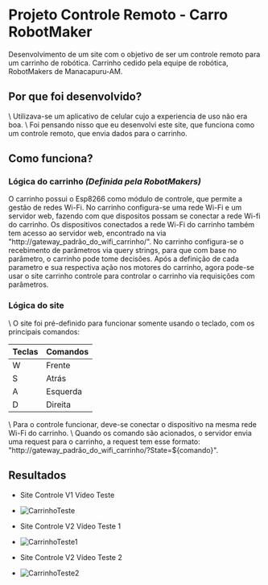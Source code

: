 # Projeto Controle Remoto - Carro RobotMaker
Desenvolvimento de um site com o objetivo de ser um controle remoto para um carrinho de robótica.
Carrinho cedido pela equipe de robótica, RobotMakers de Manacapuru-AM. 

## Por que foi desenvolvido?
\ Utilizava-se um aplicativo de celular cujo a experiencia de uso não era boa.
\ Foi pensando nisso que eu desenvolvi este site, que funciona como um controle remoto, que envia dados para o carrinho.

## Como funciona?

### Lógica do carrinho _(Definida pela RobotMakers)_
O carrinho possui o Esp8266 como módulo de controle, que permite a gestão de redes Wi-Fi.
No carrinho configura-se uma rede Wi-Fi e um servidor web, fazendo com que dispositos possam se conectar a rede Wi-fi do carrinho.
Os dispositivos conectados a rede Wi-Fi do carrinho também tem acesso ao servidor web, encontrado na via "http://gateway_padrão_do_wifi_carrinho/".
No carrinho configura-se o recebimento de parâmetros via query strings, para que com base no parâmetro, o carrinho pode tome decisões. 
Após a definição de cada parametro e sua respectiva ação nos motores do carrinho, agora pode-se usar o site carrinho controle para controlar o carrinho via requisições com parâmetros.

### Lógica do site
\ O site foi pré-definido para funcionar somente usando o teclado, com os principais comandos:

| Teclas | Comandos | 
|--------|----------|
| W      | Frente   | 
| S      | Atrás    | 
| A      | Esquerda | 
| D      | Direita  |

\ Para o controle funcionar, deve-se conectar o dispositivo na mesma rede Wi-Fi do carrinho.
\ Quando os comando são acionados, o servidor envia uma request para o carrinho, a request tem esse formato: "http://gateway_padrão_do_wifi_carrinho/?State=${comando}".

## Resultados

- Site Controle V1 Vídeo Teste
* ![CarrinhoTeste](https://github.com/user-attachments/assets/331ffacd-ca54-4cbe-933b-46b066dc3088)

- Site Controle V2 Vídeo Teste 1
* ![CarrinhoTeste1](https://github.com/user-attachments/assets/d57c4a25-7b73-4873-862c-37e1379e55d7)

- Site Controle V2 Vídeo Teste 2
* ![CarrinhoTeste2](https://github.com/user-attachments/assets/4c7b76a1-6155-45b4-9828-4e1321db3ea4)
